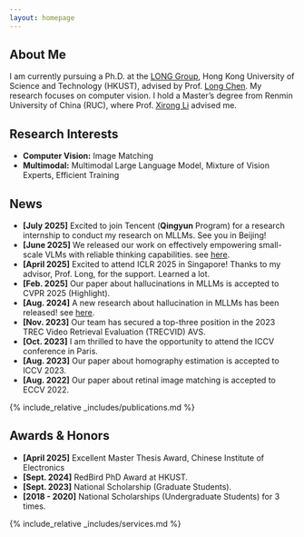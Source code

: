 ```yaml
---
layout: homepage
---
```


## About Me

I am currently pursuing a Ph.D. at the [LONG Group](https://long-group.cse.ust.hk/), Hong Kong University of Science and Technology (HKUST), advised by Prof. [Long Chen](https://zjuchenlong.github.io/). My research focuses on computer vision. I hold a Master’s degree from Renmin University of China (RUC), where Prof. [Xirong Li](https://ruc-aimc-lab.github.io/aboutme/) advised me. 

## Research Interests

- **Computer Vision:** Image Matching
- **Multimodal:** Multimodal Large Language Model, Mixture of Vision Experts, Efficient Training

## News
- **[July 2025]** Excited to join Tencent (**Qingyun** Program) for a research internship to conduct my research on MLLMs. See you in Beijing!
- **[June 2025]** We released our work on effectively empowering small-scale VLMs with reliable thinking capabilities. see [here](https://arxiv.org/abs/2506.23061). 
- **[April 2025]** Excited to attend ICLR 2025 in Singapore! Thanks to my advisor, Prof. Long, for the support. Learned a lot.
- **[Feb. 2025]** Our paper about hallucinations in MLLMs is accepted to CVPR 2025 (Highlight).
- **[Aug. 2024]** A new research about hallucination in MLLMs has been released! see [here](https://arxiv.org/abs/2403.11116). 
- **[Nov. 2023]** Our team has secured a top-three position in the 2023 TREC Video Retrieval Evaluation (TRECVID) AVS.
- **[Oct. 2023]** I am thrilled to have the opportunity to attend the ICCV conference in Paris.
- **[Aug. 2023]** Our paper about homography estimation is accepted to ICCV 2023.
- **[Aug. 2022]** Our paper about retinal image matching is accepted to ECCV 2022.
  
{% include_relative _includes/publications.md %}

## Awards & Honors

- **[April 2025]** Excellent Master Thesis Award, Chinese Institute of Electronics 
- **[Sept. 2024]** RedBird PhD Award at HKUST.
- **[Sept. 2023]** National Scholarship (Graduate Students).
- **[2018 - 2020]** National Scholarships (Undergraduate Students) for 3 times.

{% include_relative _includes/services.md %}



